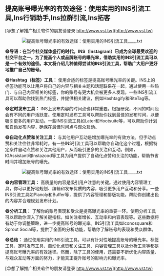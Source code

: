 ## **提高账号曝光率的有效途径：使用实用的INS引流工具,Ins行销助手,Ins拉群引流,Ins拓客**

[😍想了解推广相关软件的朋友请登录 http://www.vst.tw](http://www.vst.tw)

 <center><img src="https://vst.tw/MP4/tuiguang/png/6.png" alt="提高账号曝光率的有效途径：使用实用的INS引流工具____.txt"></center>

**😄导语：在当今社交媒体盛行的时代，INS（Instagram）已成为全球最受欢迎的社交平台之一。为了提高个人或品牌账号的曝光率，借助实用的INS引流工具可以是一个有效的途径。本文将介绍几种值得尝试的INS引流工具，帮助广大用户更好地推广自己的账号。**

**😄Hashtag（标签）工具：**
使用合适的标签是提高账号曝光率的关键。INS上的标签功能可以让用户将自己的内容与相关主题和话题联系在一起。通过使用一些热门、与自己内容相关的标签，你的账号有更大机会被更多人发现。一些INS引流工具可以帮助你找到热门标签，并提供相关建议，例如Hashtagify和RiteTag等。

**😄定时发布工具：**
INS上发布内容的时间点也非常重要。根据研究，不同的时间段会有不同的用户活跃度。使用定时发布工具可以帮助你找到最佳的发布时间，以便吸引更多的用户互动。一些INS引流工具如Later和Hootsuite等，可以帮助你计划和自动发布内容，确保在最佳时间点与观众互动。

**😄自动化点赞和关注工具：**
与其他用户互动是增加曝光率的有效方法。但手动点赞和关注往往非常耗时。有一些INS引流工具可以帮助你自动化这个过程，根据特定条件自动点赞和关注其他用户，从而吸引更多的关注和互动。例如，IGAssistant和Instazood等工具为用户提供了自动化点赞和关注的功能，帮助节省时间并增加账号的曝光。

 <center><img src="https://vst.tw/MP4/tuiguang/png/2.png" alt="提高账号曝光率的有效途径：使用实用的INS引流工具____.txt"></center>

**😄内容管理工具：**
高质量的内容是吸引用户注意的关键。通过使用内容管理工具，你可以更好地规划、编辑和发布优质的内容，吸引更多用户互动和分享。一些INS引流工具如Planoly和Buffer等，提供了内容管理和排版功能，帮助你创建出色的内容并合理规划发布计划。

**😄分析工具：**
了解你的账号表现和受众是提高曝光率的重要一环。使用分析工具可以帮助你深入了解关键指标，如关注者增长、互动率和内容表现等。这些数据将有助于你调整策略，进一步提高账号的曝光率。INS引流工具如Iconosquare和Sprout Social等，提供了全面的分析功能，帮助你了解账号的表现和受众群体。

**😄总结：**
通过使用实用的INS引流工具，可以有针对性地提高账号的曝光率。标签工具、定时发布工具、自动化点赞和关注工具、内容管理工具以及分析工具等都是提高账号曝光率的有效途径。然而，除了工具的使用，还需要不断优化内容质量、与观众互动等方面的努力，才能真正提升账号的影响力和曝光率。

[😍想了解推广相关软件的朋友请登录 http://www.vst.tw](http://www.vst.tw)



